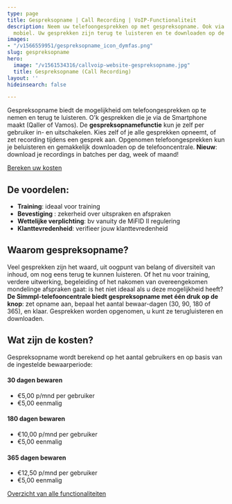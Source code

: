 ```yaml
---
type: page
title: Gespreksopname | Call Recording | VoIP-Functionaliteit
description: Neem uw telefoongesprekken op met gespreksopname. Ook via Qaller en Vamos
  mobiel. Uw gesprekken zijn terug te luisteren en te downloaden op de Hosted telefooncentrale.
images:
- "/v1566559951/gespreksopname_icon_dymfas.png"
slug: gespreksopname
hero:
  image: "/v1561534316/callvoip-website-gespreksopname.jpg"
  title: Gespreksopname (Call Recording)
layout: ''
hideinsearch: false

---
```

Gespreksopname biedt de mogelijkheid om telefoongesprekken op te nemen en terug te luisteren. O'k gesprekken die je via de Smartphone maakt (Qaller of Vamos). De **gespreksopnamefunctie** kun je zelf per gebruiker in- en uitschakelen. Kies zelf of je alle gesprekken opneemt, of zet recording tijdens een gesprek aan. Opgenomen telefoongesprekken kun je beluisteren en gemakkelijk downloaden op de telefooncentrale. **Nieuw**: download je recordings in batches per dag, week of maand! 

<a href="/calculator/" class="button">Bereken uw kosten</a>

## De voordelen:

* **Training**: ideaal voor training
* **Bevestiging** : zekerheid over uitspraken en afspraken
* **Wettelijke verplichting**: bv vanuity de MiFID II regulering
* **Klanttevredenheid**: verifieer jouw klanttevredenheid

## Waarom gespreksopname?

Veel gesprekken zijn het waard, uit oogpunt van belang of diversiteit van inhoud, om nog eens terug te kunnen luisteren. Of het nu voor training, verdere uitwerking, begeleiding of het nakomen van overeengekomen mondelinge afspraken gaat: is het niet ideaal als u deze mogelijkheid heeft?  
**De Simmpl-telefooncentrale biedt gespreksopname met één druk op de knop**: zet opname aan, bepaal het aantal bewaar-dagen (30, 90, 180 of 365), en klaar. Gesprekken worden opgenomen, u kunt ze terugluisteren en downloaden.

## Wat zijn de kosten?

Gespreksopname wordt berekend op het aantal gebruikers en op basis van de ingestelde bewaarperiode:

#### 30 dagen bewaren

* €5,00 p/mnd per gebruiker
* €5,00 eenmalig

#### 180 dagen bewaren

* €10,00 p/mnd per gebruiker
* €5,00 eenmalig

#### 365 dagen bewaren

* €12,50 p/mnd per gebruiker
* €5,00 eenmalig

<a href="/telefonie/functionaliteiten/" class="button">Overzicht van alle functionaliteiten</a>